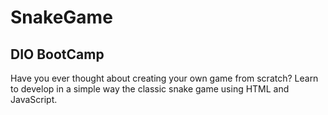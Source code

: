 # SnakeGame 
## DIO BootCamp


Have you ever thought about creating your own game from scratch? Learn to develop in a simple way the classic snake game using HTML and JavaScript.
